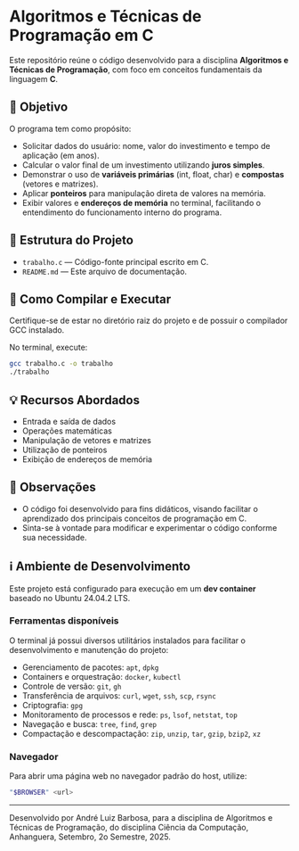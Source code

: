 # Algoritmos e Técnicas de Programação em C

Este repositório reúne o código desenvolvido para a disciplina **Algoritmos e Técnicas de Programação**, com foco em conceitos fundamentais da linguagem **C**.

## 🎯 Objetivo

O programa tem como propósito:

- Solicitar dados do usuário: nome, valor do investimento e tempo de aplicação (em anos).
- Calcular o valor final de um investimento utilizando **juros simples**.
- Demonstrar o uso de **variáveis primárias** (int, float, char) e **compostas** (vetores e matrizes).
- Aplicar **ponteiros** para manipulação direta de valores na memória.
- Exibir valores e **endereços de memória** no terminal, facilitando o entendimento do funcionamento interno do programa.

## 📂 Estrutura do Projeto

- `trabalho.c` — Código-fonte principal escrito em C.
- `README.md` — Este arquivo de documentação.

## 🚀 Como Compilar e Executar

Certifique-se de estar no diretório raiz do projeto e de possuir o compilador GCC instalado.

No terminal, execute:

```bash
gcc trabalho.c -o trabalho
./trabalho
```

## 💡 Recursos Abordados

- Entrada e saída de dados
- Operações matemáticas
- Manipulação de vetores e matrizes
- Utilização de ponteiros
- Exibição de endereços de memória

## 📝 Observações

- O código foi desenvolvido para fins didáticos, visando facilitar o aprendizado dos principais conceitos de programação em C.
- Sinta-se à vontade para modificar e experimentar o código conforme sua necessidade.

## ℹ️ Ambiente de Desenvolvimento

Este projeto está configurado para execução em um **dev container** baseado no Ubuntu 24.04.2 LTS.

### Ferramentas disponíveis

O terminal já possui diversos utilitários instalados para facilitar o desenvolvimento e manutenção do projeto:

- Gerenciamento de pacotes: `apt`, `dpkg`
- Containers e orquestração: `docker`, `kubectl`
- Controle de versão: `git`, `gh`
- Transferência de arquivos: `curl`, `wget`, `ssh`, `scp`, `rsync`
- Criptografia: `gpg`
- Monitoramento de processos e rede: `ps`, `lsof`, `netstat`, `top`
- Navegação e busca: `tree`, `find`, `grep`
- Compactação e descompactação: `zip`, `unzip`, `tar`, `gzip`, `bzip2`, `xz`

### Navegador

Para abrir uma página web no navegador padrão do host, utilize:

```bash
"$BROWSER" <url>
```

---
Desenvolvido por André Luiz Barbosa, para a disciplina de Algoritmos e Técnicas de Programação, do disciplina Ciência da Computação, Anhanguera, Setembro, 2o Semestre, 2025.
